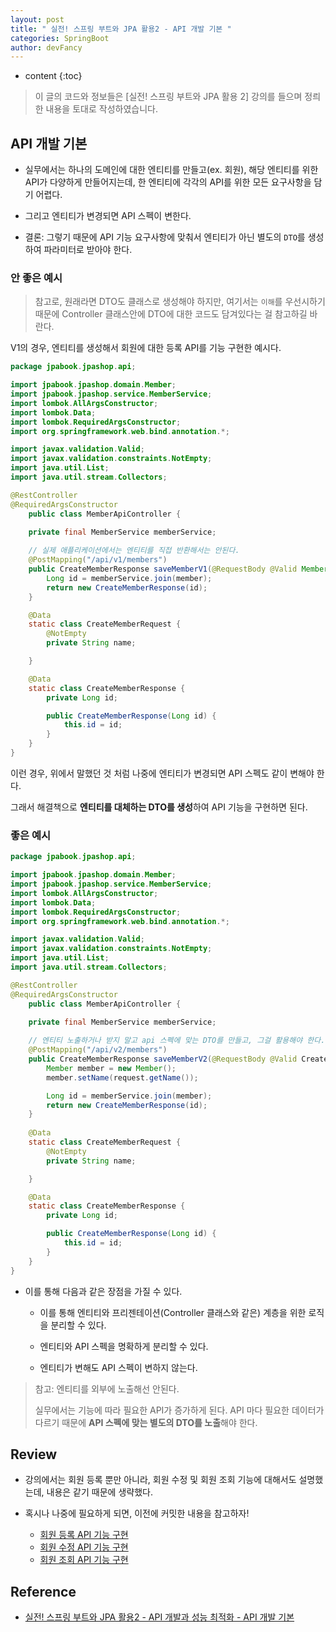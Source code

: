 ```yaml
---
layout: post
title: " 실전! 스프링 부트와 JPA 활용2 - API 개발 기본 "
categories: SpringBoot
author: devFancy
---
```

* content
{:toc}

> 이 글의 코드와 정보들은 [실전! 스프링 부트와 JPA 활용 2] 강의를 들으며 정릐한 내용을 토대로 작성하였습니다.

## API 개발 기본

* 실무에서는 하나의 도메인에 대한 엔티티를 만들고(ex. 회원), 해당 엔티티를 위한 API가 다양하게 만들어지는데, 한 엔티티에 각각의 API를 위한 모든 요구사항을 담기 어렵다.

* 그리고 엔티티가 변경되면 API 스펙이 변한다.

* 결론: 그렇기 때문에 API 기능 요구사항에 맞춰서 엔티티가 아닌 별도의 `DTO`를 생성하여 파라미터로 받아야 한다.

### 안 좋은 예시

> 참고로, 원래라면 DTO도 클래스로 생성해야 하지만, 여기서는 `이해`를 우선시하기 때문에 Controller 클래스안에 DTO에 대한 코드도 담겨있다는 걸 참고하길 바란다.

V1의 경우, 엔티티를 생성해서 회원에 대한 등록 API를 기능 구현한 예시다.

```java
package jpabook.jpashop.api;

import jpabook.jpashop.domain.Member;
import jpabook.jpashop.service.MemberService;
import lombok.AllArgsConstructor;
import lombok.Data;
import lombok.RequiredArgsConstructor;
import org.springframework.web.bind.annotation.*;

import javax.validation.Valid;
import javax.validation.constraints.NotEmpty;
import java.util.List;
import java.util.stream.Collectors;

@RestController
@RequiredArgsConstructor
    public class MemberApiController {

    private final MemberService memberService;
    
    // 실제 애플리케이션에서는 엔티티를 직접 반환해서는 안된다.
    @PostMapping("/api/v1/members")
    public CreateMemberResponse saveMemberV1(@RequestBody @Valid Member member) {
        Long id = memberService.join(member);
        return new CreateMemberResponse(id);
    }

    @Data
    static class CreateMemberRequest {
        @NotEmpty
        private String name;

    }

    @Data
    static class CreateMemberResponse {
        private Long id;

        public CreateMemberResponse(Long id) {
            this.id = id;
        }
    }
}
```

이런 경우, 위에서 말했던 것 처럼 나중에 엔티티가 변경되면 API 스펙도 같이 변해야 한다.

그래서 해결책으로 **엔티티를 대체하는 DTO를 생성**하여 API 기능을 구현하면 된다.

### 좋은 예시

```java
package jpabook.jpashop.api;

import jpabook.jpashop.domain.Member;
import jpabook.jpashop.service.MemberService;
import lombok.AllArgsConstructor;
import lombok.Data;
import lombok.RequiredArgsConstructor;
import org.springframework.web.bind.annotation.*;

import javax.validation.Valid;
import javax.validation.constraints.NotEmpty;
import java.util.List;
import java.util.stream.Collectors;

@RestController
@RequiredArgsConstructor
    public class MemberApiController {

    private final MemberService memberService;
    
    // 엔티티 노출하거나 받지 말고 api 스펙에 맞는 DTO를 만들고, 그걸 활용해야 한다.
    @PostMapping("/api/v2/members")
    public CreateMemberResponse saveMemberV2(@RequestBody @Valid CreateMemberRequest request) {
        Member member = new Member();
        member.setName(request.getName());

        Long id = memberService.join(member);
        return new CreateMemberResponse(id);
    }
    
    @Data
    static class CreateMemberRequest {
        @NotEmpty
        private String name;

    }

    @Data
    static class CreateMemberResponse {
        private Long id;

        public CreateMemberResponse(Long id) {
            this.id = id;
        }
    }
}
```

* 이를 통해 다음과 같은 장점을 가질 수 있다.

  * 이를 통해 엔티티와 프리젠테이션(Controller 클래스와 같은) 계층을 위한 로직을 분리할 수 있다.

  * 엔티티와 API 스펙을 명확하게 분리할 수 있다.

  * 엔티티가 변해도 API 스펙이 변하지 않는다.

> 참고: 엔티티를 외부에 노출해선 안된다.
>
> 실무에서는 기능에 따라 필요한 API가 증가하게 된다. API 마다 필요한 데이터가 다르기 때문에 **API 스펙에 맞는 별도의 DTO를 노출**해야 한다.


## Review

* 강의에서는 회원 등록 뿐만 아니라, 회원 수정 및 회원 조회 기능에 대해서도 설명했는데, 내용은 같기 때문에 생략했다.

* 혹시나 나중에 필요하게 되면, 이전에 커밋한 내용을 참고하자!

  * [회원 등록 API 기능 구현](https://github.com/devFancy/jpashop/commit/615b257fa73131c126af33892ead72311e925cfd)
  * [회원 수정 API 기능 구현](https://github.com/devFancy/jpashop/commit/55e2d5e49ae24acafa548f0c2f73c503d5a4f219)
  * [회원 조회 API 기능 구현](https://github.com/devFancy/jpashop/commit/2ca4f9bd14fb7c5d1dffcb4f9dd675d1e82426d3)

## Reference

* [실전! 스프링 부트와 JPA 활용2 - API 개발과 성능 최적화 - API 개발 기본](https://www.inflearn.com/course/%EC%8A%A4%ED%94%84%EB%A7%81%EB%B6%80%ED%8A%B8-JPA-API%EA%B0%9C%EB%B0%9C-%EC%84%B1%EB%8A%A5%EC%B5%9C%EC%A0%81%ED%99%94/dashboard)